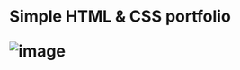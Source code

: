 <h1>Simple HTML & CSS portfolio

![image](https://user-images.githubusercontent.com/100538163/180640521-bbf742cb-15f8-4955-ac58-79343624165d.png)
